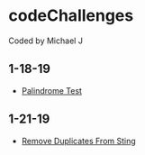 # codeChallenges
Coded by Michael J
## 1-18-19 
- [Palindrome Test](/readMes/palindrome.md)

## 1-21-19
- [Remove Duplicates From Sting](/readMes/removeDupsFromString.md)